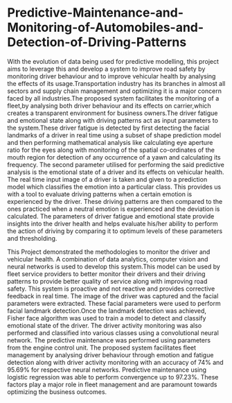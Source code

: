 # Predictive-Maintenance-and-Monitoring-of-Automobiles-and-Detection-of-Driving-Patterns
With the evolution of data being used for predictive modelling, this project aims to leverage this and develop a system to improve road safety by monitoring driver behaviour and to improve vehicular health by analysing the effects of its usage.Transportation industry has its branches in almost all sectors and supply chain management and optimizing it is a major concern faced by all industries.The proposed system facilitates the monitoring of a fleet,by analysing both driver behaviour and its effects on carrier,which creates a transparent environment for business owners.The driver fatigue and emotional state along with driving patterns act as input parameters to the system.These driver fatigue is detected by first detecting the facial landmarks of a driver in real time using a subset of shape prediction model and then performing mathematical analysis like calculating eye aperture ratio for the eyes along with monitoring of the spatial co-ordinates of the mouth region for detection of any occurrence of a yawn and calculating its frequency. The second parameter utilised for performing the said predictive analysis is the emotional state of a driver and its effects on vehicular health. The real time input image of a driver is taken and given to a prediction model which classifies the emotion into a particular class. This provides us with a tool to evaluate driving patterns when a certain emotion is experienced by the driver. These driving patterns are then compared to the ones practiced when a neutral emotion is experienced and the deviation is calculated. The parameters of driver fatigue and emotional state provide insights into the driver health and helps evaluate his/her ability to perform the action of driving by comparing it to optimum levels of these parameters and thresholding.

This Project demonstrated the methodologies to monitor the driver and vehicular health. A combination of data analytics, computer vision and neural networks is used to develop this system.This model can be used by fleet service providers to better monitor their drivers and their driving patterns to provide better quality of service along with improving road safety. This system is proactive and not reactive and provides corrective feedback in real time. The image of the driver was captured and the facial parameters were extracted. These facial parameters were used to perform facial landmark detection.Once the landmark detection was achieved, Fisher face algorithm was used to train a model to detect and classify emotional state of the driver. The driver activity monitoring was also performed and classified into various classes using a convolutional neural network. The predictive maintenance was performed using parameters from the engine control unit. The proposed system facilitates fleet management by analysing driver behaviour through emotion and fatigue detection along with driver activity monitoring with an accuracy of 74% and 95.69% for respective neural networks. Predictive maintenance using logistic regression was able to perform convergence up to 97.23%. These factors play a major role in fleet management and are paramount towards optimizing the business outcomes.
